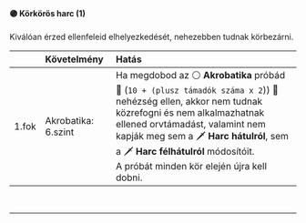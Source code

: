 #### 🟣 Körkörös harc (1)

Kiválóan érzed ellenfeleid elhelyezkedését, nehezebben tudnak körbezárni.

| |  Követelmény | Hatás  |
| :----------- | :----------- | :----------- |
| 1.fok | Akrobatika: 6.szint | Ha megdobod az ⚪ **Akrobatika** próbád<br />👀 (`10 + (plusz támadók száma x 2`)) 👀<br />nehézség ellen, akkor nem tudnak közrefogni és nem alkalmazhatnak ellened orvtámadást, valamint nem kapják meg sem a 🗡️ **Harc hátulról**, sem a 🗡️ **Harc félhátulról** módosítóit.<br />A próbát minden kör elején újra kell dobni. |

<br />

---
